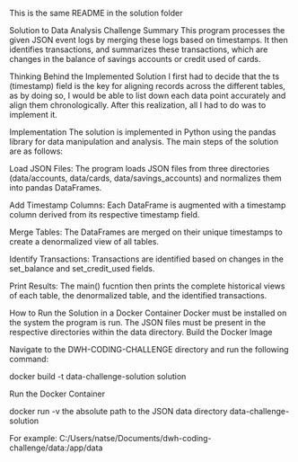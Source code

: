 This is the same README in the solution folder

Solution to Data Analysis Challenge
Summary
This program processes the given JSON event logs by merging these logs based on timestamps. It then identifies transactions, and summarizes these transactions, which are changes in the balance of savings accounts or credit used of cards.

Thinking Behind the Implemented Solution
I first had to decide that the ts (timestamp) field is the key for aligning records across the different tables, as by doing so, I would be able to list down each data point accurately and align them chronologically. After this realization, all I had to do was to implement it.

Implementation
The solution is implemented in Python using the pandas library for data manipulation and analysis. The main steps of the solution are as follows:

Load JSON Files: The program loads JSON files from three directories (data/accounts, data/cards, data/savings_accounts) and normalizes them into pandas DataFrames.

Add Timestamp Columns: Each DataFrame is augmented with a timestamp column derived from its respective timestamp field.

Merge Tables: The DataFrames are merged on their unique timestamps to create a denormalized view of all tables.

Identify Transactions: Transactions are identified based on changes in the set_balance and set_credit_used fields.

Print Results: The main() fucntion then prints the complete historical views of each table, the denormalized table, and the identified transactions.

How to Run the Solution in a Docker Container
Docker must be installed on the system the program is run.
The JSON files must be present in the respective directories within the data directory.
Build the Docker Image

Navigate to the DWH-CODING-CHALLENGE directory and run the following command:

docker build -t data-challenge-solution solution

Run the Docker Container

docker run -v the absolute path to the JSON data directory data-challenge-solution

For example: C:/Users/natse/Documents/dwh-coding-challenge/data:/app/data
